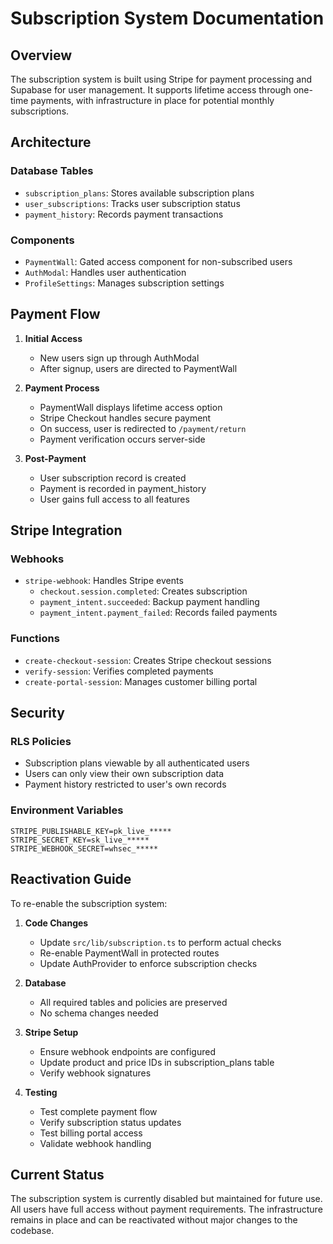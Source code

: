 # Subscription System Documentation

## Overview
The subscription system is built using Stripe for payment processing and Supabase for user management. It supports lifetime access through one-time payments, with infrastructure in place for potential monthly subscriptions.

## Architecture

### Database Tables
- `subscription_plans`: Stores available subscription plans
- `user_subscriptions`: Tracks user subscription status
- `payment_history`: Records payment transactions

### Components
- `PaymentWall`: Gated access component for non-subscribed users
- `AuthModal`: Handles user authentication
- `ProfileSettings`: Manages subscription settings

## Payment Flow

1. **Initial Access**
   - New users sign up through AuthModal
   - After signup, users are directed to PaymentWall

2. **Payment Process**
   - PaymentWall displays lifetime access option
   - Stripe Checkout handles secure payment
   - On success, user is redirected to `/payment/return`
   - Payment verification occurs server-side

3. **Post-Payment**
   - User subscription record is created
   - Payment is recorded in payment_history
   - User gains full access to all features

## Stripe Integration

### Webhooks
- `stripe-webhook`: Handles Stripe events
  - `checkout.session.completed`: Creates subscription
  - `payment_intent.succeeded`: Backup payment handling
  - `payment_intent.payment_failed`: Records failed payments

### Functions
- `create-checkout-session`: Creates Stripe checkout sessions
- `verify-session`: Verifies completed payments
- `create-portal-session`: Manages customer billing portal

## Security

### RLS Policies
- Subscription plans viewable by all authenticated users
- Users can only view their own subscription data
- Payment history restricted to user's own records

### Environment Variables
```
STRIPE_PUBLISHABLE_KEY=pk_live_*****
STRIPE_SECRET_KEY=sk_live_*****
STRIPE_WEBHOOK_SECRET=whsec_*****
```

## Reactivation Guide

To re-enable the subscription system:

1. **Code Changes**
   - Update `src/lib/subscription.ts` to perform actual checks
   - Re-enable PaymentWall in protected routes
   - Update AuthProvider to enforce subscription checks

2. **Database**
   - All required tables and policies are preserved
   - No schema changes needed

3. **Stripe Setup**
   - Ensure webhook endpoints are configured
   - Update product and price IDs in subscription_plans table
   - Verify webhook signatures

4. **Testing**
   - Test complete payment flow
   - Verify subscription status updates
   - Test billing portal access
   - Validate webhook handling

## Current Status
The subscription system is currently disabled but maintained for future use. All users have full access without payment requirements. The infrastructure remains in place and can be reactivated without major changes to the codebase.